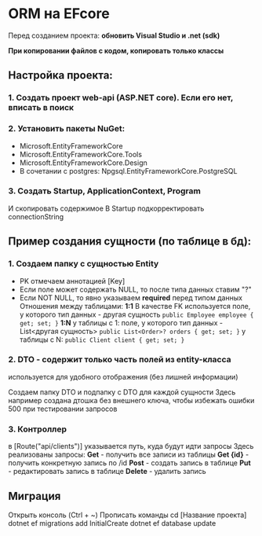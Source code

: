 # ORM на EFcore
Перед созданием проекта:
**обновить Visual Studio и .net (sdk)**

**При копировании файлов с кодом, копировать только классы**

## Настройка проекта:
### 1. Создать проект web-api (ASP.NET core). Если его нет, вписать в поиск
### 2. Установить пакеты NuGet:
- Microsoft.EntityFrameworkCore
- Microsoft.EntityFrameworkCore.Tools
- Microsoft.EntityFrameworkCore.Design
- В сочетании с postgres: Npgsql.EntityFrameworkCore.PostgreSQL

### 3. Создать Startup, ApplicationContext, Program
И скопировать содержимое
В Startup подкорректировать connectionString

## Пример создания сущности (по таблице в бд):
### 1. Создаем папку с сущностью Entity 
- PK отмечаем аннотацией [Key]
- Если поле может содержать NULL, то после типа данных ставим "?"
- Если NOT NULL, то явно указываем **required** перед типом данных
Отношения между таблицами:
**1:1**
В качестве FK используется
поле, у которого тип данных - другая сущность 
`public Employee employee { get; set; }`
**1:N**
у таблицы с 1:
поле, у которого тип данных - List<другая сущность>
`public List<Order>? orders { get; set; }`
у таблицы с N:
`public Client client { get; set; }`

### 2. DTO - содержит только часть полей из entity-класса
используется для удобного отображения (без лишней информации)

Создаем папку DTO и подпапку с DTO для каждой сущности
Здесь например создана дтошка без внешнего ключа,
чтобы избежать ошибки 500 при тестировании запросов

### 3. Контроллер
в [Route("api/clients")] указывается путь, куда будут идти запросы 
Здесь реализованы запросы:
**Get** - получить все записи из таблицы
**Get {id}** - получить конкретную запись по /id
**Post** - создать запись в таблице
**Put** - редактировать запись в таблице
**Delete** - удалить запись


## Миграция 
Открыть консоль (Ctrl + ~)
Прописать команды 
cd [Название проекта]
dotnet ef migrations add InitialCreate
dotnet ef database update